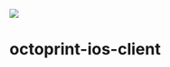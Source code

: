 ![](https://travis-ci.com/3DprintFIT/octoprint-ios-client.svg?token=cBbYdr39gVRVpvBLcJ1U&branch=release)

# octoprint-ios-client
 
